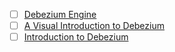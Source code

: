 
- [ ] [Debezium Engine](https://debezium.io/documentation/reference/1.6/development/engine.html)
- [ ] [A Visual Introduction to Debezium](https://medium.com/event-driven-utopia/a-visual-introduction-to-debezium-32563e23c6b8)
- [ ] [Introduction to Debezium](https://www.baeldung.com/debezium-intro)
